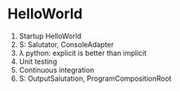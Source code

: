 # HelloWorld

1) Startup HelloWorld
2) S: Salutator, ConsoleAdapter
3) λ python: explicit is better than implicit
4) Unit testing
5) Continuous integration
6) S: OutputSalutation, ProgramCompositionRoot
